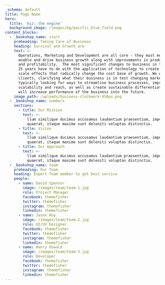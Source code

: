 ```yaml
---
_schema: default
title: Page Name
hero:
  title: 'biz: the engine'
  background_image: /images/bg/pacific_blue_field.png
content_blocks:
  - _bookshop_name: start
    preheading: Taking Care of Business
    heading: Survival and Growth are
    text: >-
      Operations, Marketing and Development are all core - they must mesh,
      enable and drive business growth along with improvements in productivity
      and profitability.  The most significant changes to business in the past
      25 years have to do with the application of technology to create massive
      scale effects that radically change the cost base of growth. We work with
      clients, clarifying what their business is in test changing markets,
      typically looking for ways to streamline business processes, improve
      scalability and reach, as well as create sustainable differentiation that
      will increase performance of the business into the future.
    image_path: /uploads/business-clockwork-450px.png
  - _bookshop_name: numbers
    sections:
      - title: Our Mission
        text: >-
          llum similique ducimus accusamus laudantium praesentium, impedit
          quaerat, itaque maxime sunt deleniti voluptas distinctio.
      - title: Vision
        text: >-
          llum similique ducimus accusamus laudantium praesentium, impedit
          quaerat, itaque maxime sunt deleniti voluptas distinctio.
      - title: Our Approach
        text: >-
          llum similique ducimus accusamus laudantium praesentium, impedit
          quaerat, itaque maxime sunt deleniti voluptas distinctio.
  - _bookshop_name: team
    preheading: Our Team
    heading: Expert Team member to get best service
    people:
      - name: David Spensor
        image: /images/team/team-1.jpg
        role: Project Manager
        facebook: themefisher
        twitter: themefisher
        instagram: themefisher
        linkedin: themefisher
      - name: Jason Roy
        image: /images/team/team-2.jpg
        role: UI/UX Designer
        facebook: themefisher
        twitter: themefisher
        instagram: themefisher
        linkedin: themefisher
      - name: Henry Oswald
        image: /images/team/team-3.jpg
        role: Developer
        facebook: themefisher
        twitter: themefisher
        instagram: themefisher
        linkedin: themefisher
---
```


